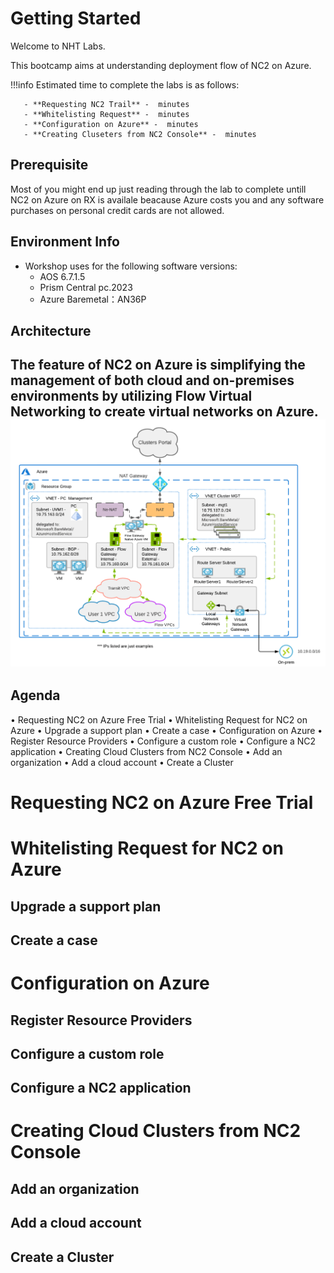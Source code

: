 

# Getting Started 

Welcome to NHT Labs.

This bootcamp aims at understanding deployment flow of NC2 on Azure. 

!!!info
       Estimated time to complete the labs is as follows:

       - **Requesting NC2 Trail** -  minutes
       - **Whitelisting Request** -  minutes
       - **Configuration on Azure** -  minutes
       - **Creating Cluseters from NC2 Console** -  minutes

## Prerequisite
Most of you might end up just reading through the lab to complete untill NC2 on Azure on RX is availale beacause Azure costs you and any software purchases on personal credit cards are not allowed.

## Environment Info

- Workshop uses for the following software versions:
  - AOS 6.7.1.5
  - Prism Central pc.2023
  - Azure Baremetal：AN36P


## Architecture
The feature of NC2 on Azure is simplifying the management of both cloud and on-premises environments by utilizing Flow Virtual Networking to create virtual networks on Azure.
 ![](image.png)
- 

## Agenda
• Requesting NC2 on Azure Free Trial
• Whitelisting Request for NC2 on Azure
    • Upgrade a support plan
    • Create a case
• Configuration on Azure
    • Register Resource Providers
    • Configure a custom role
    • Configure a NC2 application
• Creating Cloud Clusters from NC2 Console
    • Add an organization
    • Add a cloud account
    • Create a Cluster

# Requesting NC2 on Azure Free Trial

# Whitelisting Request for NC2 on Azure
## Upgrade a support plan
## Create a case

# Configuration on Azure
## Register Resource Providers
## Configure a custom role
## Configure a NC2 application

# Creating Cloud Clusters from NC2 Console
## Add an organization
## Add a cloud account
## Create a Cluster
